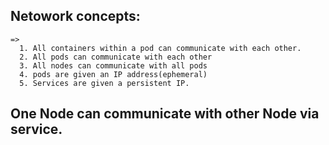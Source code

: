 ## Netowork concepts:
    =>
      1. All containers within a pod can communicate with each other.
      2. All pods can communicate with each other
      3. All nodes can communicate with all pods
      4. pods are given an IP address(ephemeral)
      5. Services are given a persistent IP.

## One Node can communicate with other Node via service.

